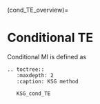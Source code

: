 (cond_TE_overview)=
# Conditional TE
Conditional MI is defined as 



```{eval-rst}
.. toctree::
   :maxdepth: 2
   :caption: KSG method

   KSG_cond_TE
 ```
